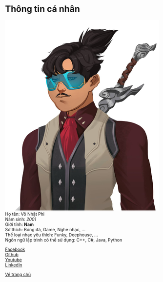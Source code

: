 # Thông tin cá nhân
![Image](/Pictures/MyAvatar.jpg)
<br> Họ tên: Võ Nhật Phi
<br> Năm sinh: _2001_
<br> Giới tính: **Nam**
<br> Sở thích: Bóng đá, Game, Nghe nhạc, ...
<br> Thể loại nhạc yêu thích: Funky, Deephouse, ...
<br> Ngôn ngữ lập trình có thể sử dụng: C++, C#, Java, Python

[Facebook](https://www.facebook.com/fi.fine.21/) <br>
[Github](https://github.com/newtc22222) <br>
[Youtube](https://www.youtube.com/channel/UCLfFRTihY2az3rYCe9R0UDA) <br>
[LinkedIn](https://www.linkedin.com/in/f1-fine-5005a821b/) <br>

[Về trang chủ](/index.md) <br>
